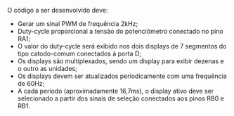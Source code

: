 
O código a ser desenvolvido deve: 

* Gerar um sinal PWM de frequência 2kHz;
* Duty-cycle proporcional a tensão do potenciômetro conectado no pino RA1;
* O valor do duty-cycle será exibido nos dois displays de 7 segmentos do tipo catodo-comum conectados à porta D;
* Os displays são multiplexados, sendo um display para exibir dezenas e o outro as unidades;
* Os displays devem ser atualizados periodicamente com uma frequência de 60Hz;
* A cada período (aproximadamente 16,7ms), o display ativo deve ser selecionado a partir dos sinais de seleção conectados aos pinos RB0 e RB1.
